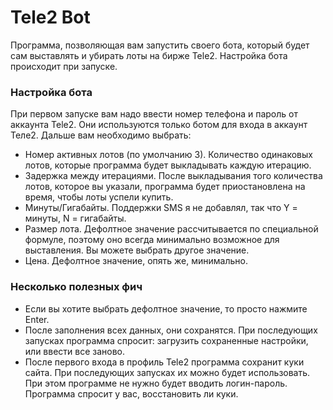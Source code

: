 # Tele2 Bot

Программа, позволяющая вам запустить своего бота, который будет сам выставлять и убирать лоты на бирже Tele2. Настройка бота происходит при запуске.

### Настройка бота
 
При первом запуске вам надо ввести номер телефона и пароль от аккаунта Tele2. Они используются только ботом для входа в аккаунт Теле2. Дальше вам необходимо выбрать:

* Номер активных лотов (по умолчанию 3). Количество одинаковых лотов, которые программа будет выкладывать каждую итерацию.
* Задержка между итерациями. После выкладывания того количества лотов, которое вы указали, программа будет приостановлена на время, чтобы лоты успели купить.
* Минуты/Гигабайты. Поддержки SMS я не добавлял, так что Y = минуты, N = гигабайты.
* Размер лота. Дефолтное значение рассчитывается по специальной формуле, поэтому оно всегда минимально возможное для выставления. Вы можете выбрать другое значение.
* Цена. Дефолтное значение, опять же, минимально.

### Несколько полезных фич

* Если вы хотите выбрать дефолтное значение, то просто нажмите Enter.
* После заполнения всех данных, они сохранятся. При последующих запусках программа спросит: загрузить сохраненные настройки, или ввести все заново.
* После первого входа в профиль Tele2 программа сохранит куки сайта. При последующих запусках их можно будет использовать. При этом программе не нужно будет вводить логин-пароль. Программа спросит у вас, восстановить ли куки.
